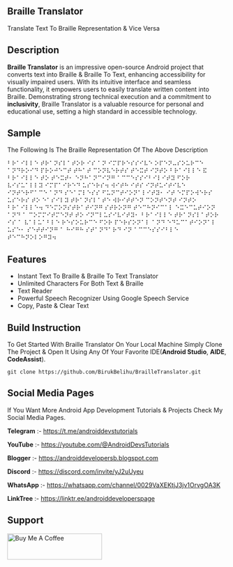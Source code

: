 <!DOCTYPE html>
<html lang="en">
<head>
</head>
<body>
<h2>Braille Translator</h2>

<p>Translate Text To Braille Representation & Vice Versa</p>

<h2>Description</h2>

<p>
<b>Braille Translator</b> is an impressive open-source Android project that converts text into Braille & Braille To Text, enhancing accessibility for visually impaired users. With its intuitive interface and seamless functionality, it empowers users to easily translate written content into Braille. Demonstrating strong technical execution and a commitment to <b>inclusivity</b>, Braille Translator is a valuable resource for personal and educational use, setting a high standard in accessible technology.

  <h2>Sample</h2>

<p>The Following Is The Braille Representation Of The Above Description</p>

⠃⠗⠁⠊⠇⠇⠑ ⠞⠗⠁⠝⠎⠇⠁⠞⠕⠗ ⠊⠎ ⠁⠝ ⠊⠍⠏⠗⠑⠎⠎⠊⠧⠑ ⠕⠏⠑⠝⠤⠎⠕⠥⠗⠉⠑ ⠁⠝⠙⠗⠕⠊⠙ ⠏⠗⠕⠚⠑⠉⠞ ⠞⠓⠁⠞ ⠉⠕⠝⠧⠑⠗⠞⠎ ⠞⠑⠭⠞ ⠊⠝⠞⠕ ⠃⠗⠁⠊⠇⠇⠑ ⠯ ⠃⠗⠁⠊⠇⠇⠑ ⠞⠕ ⠞⠑⠭⠞⠂ ⠑⠝⠓⠁⠝⠉⠊⠝⠛ ⠁⠉⠉⠑⠎⠎⠊⠃⠊⠇⠊⠞⠽ ⠋⠕⠗ ⠧⠊⠎⠥⠁⠇⠇⠽ ⠊⠍⠏⠁⠊⠗⠑⠙ ⠥⠎⠑⠗⠎⠲ ⠺⠊⠞⠓ ⠊⠞⠎ ⠊⠝⠞⠥⠊⠞⠊⠧⠑ ⠊⠝⠞⠑⠗⠋⠁⠉⠑ ⠁⠝⠙ ⠎⠑⠁⠍⠇⠑⠎⠎ ⠋⠥⠝⠉⠞⠊⠕⠝⠁⠇⠊⠞⠽⠂ ⠊⠞ ⠑⠍⠏⠕⠺⠑⠗⠎ ⠥⠎⠑⠗⠎ ⠞⠕ ⠑⠁⠎⠊⠇⠽ ⠞⠗⠁⠝⠎⠇⠁⠞⠑ ⠺⠗⠊⠞⠞⠑⠝ ⠉⠕⠝⠞⠑⠝⠞ ⠊⠝⠞⠕ ⠃⠗⠁⠊⠇⠇⠑⠲ ⠙⠑⠍⠕⠝⠎⠞⠗⠁⠞⠊⠝⠛ ⠎⠞⠗⠕⠝⠛ ⠞⠑⠉⠓⠝⠊⠉⠁⠇ ⠑⠭⠑⠉⠥⠞⠊⠕⠝ ⠁⠝⠙ ⠁ ⠉⠕⠍⠍⠊⠞⠍⠑⠝⠞ ⠞⠕ ⠊⠝⠉⠇⠥⠎⠊⠧⠊⠞⠽⠂ ⠃⠗⠁⠊⠇⠇⠑ ⠞⠗⠁⠝⠎⠇⠁⠞⠕⠗ ⠊⠎ ⠁ ⠧⠁⠇⠥⠁⠃⠇⠑ ⠗⠑⠎⠕⠥⠗⠉⠑ ⠋⠕⠗ ⠏⠑⠗⠎⠕⠝⠁⠇ ⠁⠝⠙ ⠑⠙⠥⠉⠁⠞⠊⠕⠝⠁⠇ ⠥⠎⠑⠂ ⠎⠑⠞⠞⠊⠝⠛ ⠁ ⠓⠊⠛⠓ ⠎⠞⠁⠝⠙⠁⠗⠙ ⠊⠝ ⠁⠉⠉⠑⠎⠎⠊⠃⠇⠑ ⠞⠑⠉⠓⠝⠕⠇⠕⠛⠽⠲

<h2>Features</h2>

<ul>
  <li>Instant Text To Braille & Braille To Text Translator</li>
  <li>Unlimited Characters For Both Text & Braille</li>
  <li>Text Reader</li>
  <li>Powerful Speech Recognizer Using Google Speech Service</li>
 <li>Copy, Paste & Clear Text</li>
</ul>

 <h2>Build Instruction</h2>

To Get Started With Braille Translator On Your Local Machine Simply Clone The Project & Open It Using Any Of Your Favorite IDE(<b>Android Studio</b>, <b>AIDE</b>, <b>CodeAssist</b>).

</p>

```
git clone https://github.com/BirukBelihu/BrailleTranslator.git
```

<h2>Social Media Pages</h2>

If You Want More Android App Development Tutorials & Projects Check My Social Media Pages.

<b>Telegram</b> :- https://t.me/androiddevstutorials

<b>YouTube</b> :- https://youtube.com/@AndroidDevsTutorials

<b>Blogger</b> :- https://androiddevelopersb.blogspot.com

<b>Discord</b> :- https://discord.com/invite/yJ2uUyeu

<b>WhatsApp</b> :- https://whatsapp.com/channel/0029VaXEKtjJ3jv1OrvgOA3K

<b>LinkTree</b> :-
https://linktr.ee/androiddeveloperspage

<h2>Support</h2>
<a href="https://www.buymeacoffee.com/birukbelihumekonnen" target="_blank"><img src="https://cdn.buymeacoffee.com/buttons/v2/default-yellow.png" alt="Buy Me A Coffee" style="height: 60px !important;width: 217px !important;"></a>

 </body>
 </html>		
